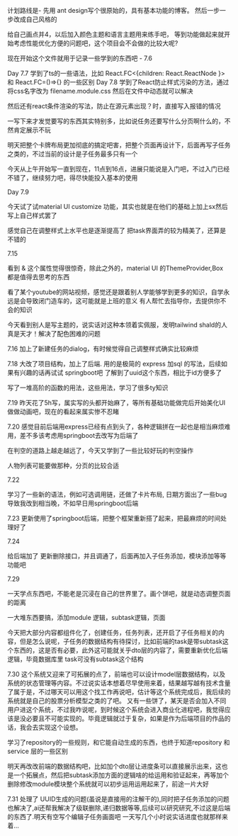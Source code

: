 计划路线是- 先用 ant design写个很原始的，具有基本功能的博客。 然后一步一步改成自己风格的

给自己画点并4，以后加入颜色主题和语言主题用来练手吧， 等到功能做起来就开始考虑性能优化方便的问题吧，这个项目会不会做的比较大呢?

现在开始这个文件就用于记录一些学到的东西吧 - 7.6 


Day 7.7 
学到了ts的一些语法，比如 React.FC<{children: React.ReactNode }>
和
React.FC=()=>{}
的一些区别 
Day 7.8
学到了React防止样式污染的方法，通过将css名字改为 filename.module.css 然后在文件中动态就可以解决 

然后还有react条件渲染的写法，防止在源元素出现？时，直接写入报错的情况

一写下来才发觉要写的东西其实特别多，比如说任务还要写什么分页啊什么的，不然肯定展示不玩 

明天把整个卡牌布局更加彻底的搞定吧害，把整个页面再设计下，后面再写子任务之类的，不过当前的设计是子任务最多只有一个

今天从上午开始写一直到现在，11点到16点，进展只能说是入门吧，不过入门已经不错了，继续努力吧，得尽快能投入基本的使用

Day 7.9

今天试了试material UI customize 功能，其实也就是在他们的基础上加上sx然后写上自己样式罢了

感觉自己在调整样式上水平也是逐渐提高了
把task界面弄的较为精美了，还算是不错的 


7.15

看到 & 这个属性觉得很惊奇，除此之外的，material UI 的ThemeProvider,Box 都是值得去思考的东西

看了某个youtube的网站视频，感觉还是跟着别人学能够学到更多的知识，自学永远是会导致闭门造车的，这可能就是上班的意义
有人帮忙去指导你，去提供你不会的知识

今天看到别人是写主题的，说实话对这种本领着实佩服，发明tailwind shald的人真是天才！解决了配色困难的问题


7.16
加上了新建任务的dialog，有时候觉得自己调整样式确实比较麻烦 


7.18 
大改了项目结构，加上了后端. 用的是极简的 express 加sql 的写法，后续如果有兴趣的话再试试 springboot吧
了解到了uuid这个东西，相比于id方便多了

写了一堆高阶的函数的用法，这些用法，学习了很多ty知识 

7.19
昨天花了5h写，属实写的头都开始麻了，等所有基础功能做完后开始美化UI做做动画吧，现在的看起来属实惨不忍睹 

7.20
感觉目前后端用express已经有点到头了，各种逻辑拼在一起也是相当麻烦难用，差不多该考虑用springboot去改写为后端了

在判空的道路上越走越远了，今天又学到了一些比较好玩的判空操作

人物列表可能要做那种，分页的比较合适

7.22

学习了一些新的语法，例如可选调用链，还做了卡片布局, 日期方面出了一些bug导致我改到相当晚，不如早日用springboot后端 


7.23 
更新使用了springboot后端，把整个框架重新搭了起来，把最麻烦的时间处理好了


7.24 

给后端加了 更新删除接口，并且调通了，后面再加入子任务添加，模块添加等等功能吧


7.29 

一天学点东西吧，不能老是沉浸在自己的世界里了。画个饼吧，就是动态调整页面的距离

一大堆东西要搞，添加module 逻辑，subtask逻辑，页面 

今天把大部分内容都组件化了，创建任务，任务列表，还开启了子任务相关的内容，但是怎么说呢，子任务的数据结构有待探讨，比如前端的task是带subtask这个东西的，这是否有必要，此外这可能就关乎dto层的内容了，需要重新优化后端逻辑，毕竟数据库里 task可没有subtask这个结构 


7.30 
这个系统又迎来了可拓展的点了，前端也可以设计model层数据结构，以及系统的状态管理等内容。不过说实话本想着尽早使用来着，结果越写越有技术含量了属于是，不过哪天可以用这个找工作再说吧，估计等这个系统完成后，我后续的系统就是自己的股票分析模型之类的了吧。 
又有一些饼了，某天是否会加入不同用户进这个系统，不过我咋说呢，到时候这个系统会进入商业化进程吧，我觉得应该是没必要且不可能实现的。毕竟逻辑就过于复杂，如果是作为后端项目的作品的话，我会去实现这个设想。 

学习了repository的一些规则，和它能自动生成的东西，也终于知道repository 和service 层的一些区别

明天再改改前端的数据结构吧，比如加个dto层让进度条可以直接展示出来，这也是一个拓展点，然后把subtask添加方面的逻辑啥的给运用和验证起来，再等加个删除修改module模块整个系统就可以初步运用运用起来了，前途一片大好



7.31
处理了 UUID生成的问题(虽说是直接用的注解干的),同时把子任务添加的问题也解决了,ai还帮我解决了级联删除,递归数据等等,后续可以研究研究,不过这是后端的东西了.明天有空写个编辑子任务画面吧 
一天写几个小时说实话进度也就那样来着... 
